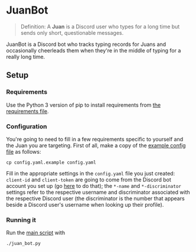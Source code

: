 # JuanBot

> Definition: A **Juan** is a Discord user who types for a long time but
> sends only short, questionable messages.

JuanBot is a Discord bot who tracks typing records for Juans and
occasionally cheerleads them when they're in the middle of typing for a
really long time.

## Setup

### Requirements

Use the Python 3 version of pip to install requirements from [the requirements file](requirements.txt).

### Configuration

You're going to need to fill in a few requirements specific to yourself
and the Juan you are targeting. First of all, make a copy of the
[example config file](config.yaml.example) as follows:

```
cp config.yaml.example config.yaml
```

Fill in the appropriate settings in the `config.yaml` file you just
created: `client-id` and `client-token` are going to come from the
Discord bot account you set up (go
[here](https://discordapp.com/developers/applications) to do that); the
`*-name` and `*-discriminator` settings refer to the respective username
and discriminator associated with the respective Discord user (the
discriminator is the number that appears beside a Discord user's
username when looking up their profile).

### Running it

Run the [main script](juan_bot.py) with

```
./juan_bot.py
```

